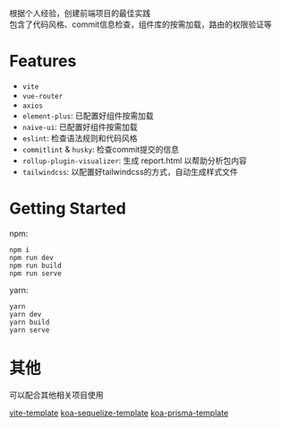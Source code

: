 根据个人经验，创建前端项目的最佳实践  
包含了代码风格、commit信息检查，组件库的按需加载，路由的权限验证等

# Features

+ `vite`
+ `vue-router`
+ `axios`
+ `element-plus`: 已配置好组件按需加载
+ `naive-ui`: 已配置好组件按需加载
+ `eslint`: 检查语法规则和代码风格
+ `commitlint` & `husky`: 检查commit提交的信息
+ `rollup-plugin-visualizer`: 生成 report.html 以帮助分析包内容
+ `tailwindcss`: 以配置好tailwindcss的方式，自动生成样式文件

# Getting Started 

npm:
```shell
npm i
npm run dev
npm run build
npm run serve
```

yarn:
```shell
yarn
yarn dev
yarn build
yarn serve
```

# 其他

可以配合其他相关项目使用

[vite-template](https://github.com/ckvv/vite-template)
[koa-sequelize-template](https://github.com/ckvv/koa-sequelize-template)
[koa-prisma-template](https://github.com/ckvv/koa-prisma-template)